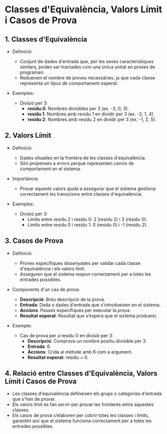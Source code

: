 # Classes d'Equivalència, Valors Límit i Casos de Prova

## 1. Classes d'Equivalència
   - Definició: 
     - Conjunt de dades d'entrada que, per les seves característiques similars, poden ser tractades com una única unitat en proves de programari.
     - Redueixen el nombre de proves necessàries, ja que cada classe representa un tipus de comportament esperat.

   - Exemples:
     - Divisió per 3: 
       - **residu 0**: Nombres divisibles per 3 (ex. -3, 0, 3).
       - **residu 1**: Nombres amb residu 1 en dividir per 3 (ex. -2, 1, 4).
       - **residu 2**: Nombres amb residu 2 en dividir per 3 (ex. -1, 2, 5).

## 2. Valors Límit
   - Definició: 
     - Dades situades en la frontera de les classes d'equivalència.
     - Són propenses a errors perquè representen canvis de comportament en el sistema.

   - Importància:
     - Provar aquests valors ajuda a assegurar que el sistema gestiona correctament les transicions entre classes d'equivalència.
     
   - Exemples:
     - Divisió per 3:
       - Límits entre residu 2 i residu 0: 2 (residu 2) i 3 (residu 0).
       - Límits entre residu 0 i residu 1: 0 (residu 0) i -1 (residu 2).

## 3. Casos de Prova
   - Definició:
     - Proves específiques dissenyades per validar cada classe d'equivalència i els valors límit.
     - Asseguren que el sistema respon correctament per a totes les entrades possibles.

   - Components d'un cas de prova:
     - **Descripció**: Breu descripció de la prova.
     - **Entrada**: Dada o dades d'entrada que s'introdueixen en el sistema.
     - **Accions**: Passes específiques per executar la prova.
     - **Resultat esperat**: Resultat que s’espera que el sistema produeixi.

   - Exemple:
     - Cas de prova per a residu 0 en divisió per 3:
       - **Descripció**: Comprova un nombre positiu divisible per 3.
       - **Entrada**: 6.
       - **Accions**: Crida al mètode amb 6 com a argument.
       - **Resultat esperat**: residu = 0.

## 4. Relació entre Classes d'Equivalència, Valors Límit i Casos de Prova
   - Les classes d'equivalència defineixen els grups o categories d'entrada que s'han de provar.
   - Els valors límit es fan servir per provar les fronteres entre aquestes classes.
   - Els casos de prova s’elaboren per cobrir totes les classes i límits, garantint així que el sistema funciona correctament per a totes les entrades possibles.